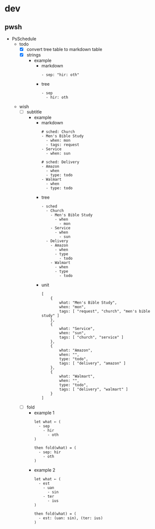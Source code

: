 # dev
## pwsh
- PsSchedule
  - todo
    - [x] convert tree table to markdown table
    - [x] strings
      - example
        - markdown
          ```
          - sep: "hir: oth"
          ```
        - tree
          ```
          - sep
            - hir: oth
          ```

  - wish
    - [ ] subtitle
      - example
        - markdown
          ```
          # sched: Church
          - Men's Bible Study
            - when: mon
            - tags: request
          - Service
            - when: sun

          # sched: Delivery
          - Amazon
            - when
            - type: todo
          - Walmart
            - when
            - type: todo
          ```
        - tree
          ```
          - sched
            - Church
              - Men's Bible Study
                - when
                  - mon
              - Service
                - when
                  - sun
            - Delivery
              - Amazon
                - when
                - type
                  - todo
              - Walmart
                - when
                - type
                  - todo
          ```
        - unit
          ```
          [
              {
                  what: "Men's Bible Study",
                  when: "mon",
                  tags: [ "request", "church", "men's bible study" ]
              },
              {
                  what: "Service",
                  when: "sun",
                  tags: [ "church", "service" ]
              },
              {
                  what: "Amazon",
                  when: "",
                  type: "todo",
                  tags: [ "delivery", "amazon" ]
              },
              {
                  what: "Walmart",
                  when: "",
                  type: "todo",
                  tags: [ "delivery", "walmart" ]
              }
          ]
          ```
    - [ ] fold
      - example 1
        ```
        let what ← (
          - sep
            - hir
              - oth
        )

        then fold(what) = (
          - sep: hir
            - oth
        )
        ```
      - example 2
        ```
        let what ← (
          - est
            - uan
              - sin
            - ter
              - ius
        )

        then fold(what) = (
          - est: (uan: sin), (ter: ius)
        )
        ```
